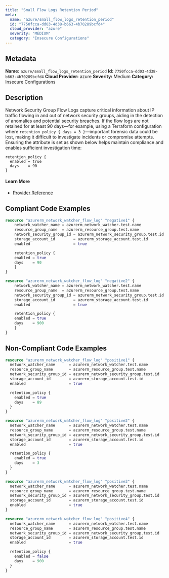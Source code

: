 ```yaml
---
title: "Small Flow Logs Retention Period"
meta:
  name: "azure/small_flow_logs_retention_period"
  id: "7750fcca-dd03-4d38-b663-4b70289bcfd4"
  cloud_provider: "azure"
  severity: "MEDIUM"
  category: "Insecure Configurations"
---
```

## Metadata
**Name:** `azure/small_flow_logs_retention_period`
**Id:** `7750fcca-dd03-4d38-b663-4b70289bcfd4`
**Cloud Provider:** azure
**Severity:** Medium
**Category:** Insecure Configurations
## Description
Network Security Group Flow Logs capture critical information about IP traffic flowing in and out of network security groups, aiding in the detection of anomalies and potential security breaches. If the flow logs are not retained for at least 90 days—for example, using a Terraform configuration where `retention_policy { days = 3 }`—important forensic data could be lost, making it difficult to investigate incidents or compromise attempts. Ensuring the attribute is set as shown below helps maintain compliance and enables sufficient investigation time:

```
retention_policy {
  enabled = true
  days    = 90
}
```

#### Learn More

 - [Provider Reference](https://registry.terraform.io/providers/hashicorp/azurerm/latest/docs/resources/network_watcher_flow_log)


## Compliant Code Examples
```terraform
resource "azurerm_network_watcher_flow_log" "negative1" {
    network_watcher_name = azurerm_network_watcher.test.name
    resource_group_name  = azurerm_resource_group.test.name
    network_security_group_id = azurerm_network_security_group.test.id
    storage_account_id        = azurerm_storage_account.test.id
    enabled                   = true

    retention_policy {
    enabled = true
    days    = 90
    }
}

resource "azurerm_network_watcher_flow_log" "negative2" {
    network_watcher_name = azurerm_network_watcher.test.name
    resource_group_name  = azurerm_resource_group.test.name
    network_security_group_id = azurerm_network_security_group.test.id
    storage_account_id        = azurerm_storage_account.test.id
    enabled                   = true

    retention_policy {
    enabled = true
    days    = 900
    }
}
```
## Non-Compliant Code Examples
```terraform
resource "azurerm_network_watcher_flow_log" "positive1" {
  network_watcher_name      = azurerm_network_watcher.test.name
  resource_group_name       = azurerm_resource_group.test.name
  network_security_group_id = azurerm_network_security_group.test.id
  storage_account_id        = azurerm_storage_account.test.id
  enabled                   = true

  retention_policy {
    enabled = true
    days    = 89
  }
}

resource "azurerm_network_watcher_flow_log" "positive2" {
  network_watcher_name      = azurerm_network_watcher.test.name
  resource_group_name       = azurerm_resource_group.test.name
  network_security_group_id = azurerm_network_security_group.test.id
  storage_account_id        = azurerm_storage_account.test.id
  enabled                   = true

  retention_policy {
    enabled = true
    days    = 3
  }
}

resource "azurerm_network_watcher_flow_log" "positive3" {
  network_watcher_name      = azurerm_network_watcher.test.name
  resource_group_name       = azurerm_resource_group.test.name
  network_security_group_id = azurerm_network_security_group.test.id
  storage_account_id        = azurerm_storage_account.test.id
  enabled                   = true
}

resource "azurerm_network_watcher_flow_log" "positive4" {
  network_watcher_name      = azurerm_network_watcher.test.name
  resource_group_name       = azurerm_resource_group.test.name
  network_security_group_id = azurerm_network_security_group.test.id
  storage_account_id        = azurerm_storage_account.test.id
  enabled                   = true

  retention_policy {
    enabled = false
    days    = 900
  }
}

```